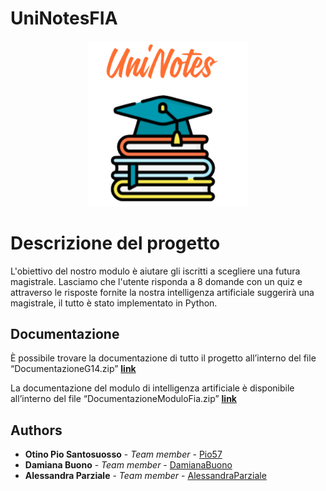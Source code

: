 # UniNotesFIA
<p align = "center">
  <img src = "https://github.com/AlessandraParziale/UniNotesFIA/blob/master/src/main/webapp/img/logo.png" width = "256" heigth = "256">
</p>

# Descrizione del progetto

L'obiettivo del nostro modulo è aiutare gli iscritti a scegliere una futura magistrale. 
Lasciamo che l'utente risponda a 8 domande con un quiz e attraverso le risposte fornite la nostra intelligenza artificiale suggerirà una magistrale, il tutto è stato implementato in Python.



## Documentazione

È possibile trovare la documentazione di tutto il progetto all’interno del file “DocumentazioneG14.zip” 
<a href="https://github.com/AlessandraParziale/UniNotesFIA/blob/master/DocumentazioneG14.zip"><b>link</b></a>

La documentazione del modulo di intelligenza artificiale è disponibile all’interno del file “DocumentazioneModuloFia.zip”
<a href="https://github.com/StefanoLambiase/biblionet/tree/master/projectDocs/Prodotto/Documenti"><b>link</b></a>

## Authors

* **Otino Pio Santosuosso**      - *Team member*   - [Pio57](https://github.com/Pio57)
* **Damiana Buono**       - *Team member*         - [DamianaBuono](https://github.com/DamianaBuono)
* **Alessandra Parziale**    - *Team member*         - [AlessandraParziale](https://github.com/AlessandraParziale)
